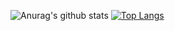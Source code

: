 ![Anurag's github stats](https://github-readme-stats.vercel.app/api?username=North409&show_icons=true&theme=prussian)
[![Top Langs](https://github-readme-stats.vercel.app/api/top-langs/?username=anuraghazra)](https://github.com/North409/github-readme-stats)

